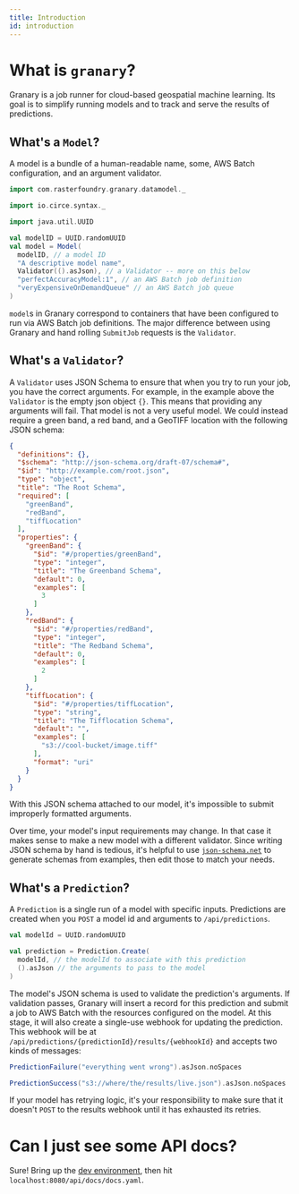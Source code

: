```yaml
---
title: Introduction
id: introduction
---
```


# What is `granary`?

Granary is a job runner for cloud-based geospatial machine learning.
Its goal is to simplify running models and to track and serve
the results of predictions.

## What's a `Model`?

A model is a bundle of a human-readable name, some, AWS Batch configuration,
and an argument validator.

```scala mdoc
import com.rasterfoundry.granary.datamodel._

import io.circe.syntax._

import java.util.UUID

val modelID = UUID.randomUUID
val model = Model(
  modelID, // a model ID
  "A descriptive model name",
  Validator(().asJson), // a Validator -- more on this below
  "perfectAccuracyModel:1", // an AWS Batch job definition
  "veryExpensiveOnDemandQueue" // an AWS Batch job queue
)
```

`model`s in Granary correspond to containers that have been configured to
run via AWS Batch job definitions. The major difference between using Granary
and hand rolling `SubmitJob` requests is the `Validator`.

## What's a `Validator`?

A `Validator` uses JSON Schema to ensure that when you try to run your job,
you have the correct arguments. For example, in the example above the
`Validator` is the empty json object `{}`. This means that providing any arguments
will fail. That model is not a very useful model. We could instead require a green
band, a red band, and a GeoTIFF location with the following JSON schema:

```json
{
  "definitions": {},
  "$schema": "http://json-schema.org/draft-07/schema#",
  "$id": "http://example.com/root.json",
  "type": "object",
  "title": "The Root Schema",
  "required": [
    "greenBand",
    "redBand",
    "tiffLocation"
  ],
  "properties": {
    "greenBand": {
      "$id": "#/properties/greenBand",
      "type": "integer",
      "title": "The Greenband Schema",
      "default": 0,
      "examples": [
        3
      ]
    },
    "redBand": {
      "$id": "#/properties/redBand",
      "type": "integer",
      "title": "The Redband Schema",
      "default": 0,
      "examples": [
        2
      ]
    },
    "tiffLocation": {
      "$id": "#/properties/tiffLocation",
      "type": "string",
      "title": "The Tifflocation Schema",
      "default": "",
      "examples": [
        "s3://cool-bucket/image.tiff"
      ],
      "format": "uri"
    }
  }
}
```

With this JSON schema attached to our model, it's impossible to submit
improperly formatted arguments.

Over time, your model's input requirements may change. In that case it makes
sense to make a new model with a different validator. Since writing JSON schema
by hand is tedious, it's helpful to use [`json-schema.net`](https://jsonschema.net/)
to generate schemas from examples, then edit those to match your needs.

## What's a `Prediction`?

A `Prediction` is a single run of a model with specific inputs. Predictions are
created when you `POST` a model id and arguments to `/api/predictions`.

```scala mdoc
val modelId = UUID.randomUUID

val prediction = Prediction.Create(
  modelId, // the modelId to associate with this prediction
  ().asJson // the arguments to pass to the model
)
```

The model's JSON schema is used to validate the prediction's arguments.
If validation passes, Granary will insert a record for this prediction and submit
a job to AWS Batch with the resources configured on the model. At this stage,
it will also create a single-use webhook for updating the prediction. This webhook
will be at `/api/predictions/{predictionId}/results/{webhookId}` and accepts two
kinds of messages:

```scala mdoc
PredictionFailure("everything went wrong").asJson.noSpaces

PredictionSuccess("s3://where/the/results/live.json").asJson.noSpaces
```

If your model has retrying logic, it's your responsibility to make sure that it
doesn't `POST` to the results webhook until it has exhausted its retries.

# Can I just see some API docs?

Sure! Bring up the [dev environment](./development.md), then hit `localhost:8080/api/docs/docs.yaml`.
